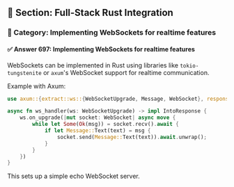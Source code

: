 ## 📘 Section: Full-Stack Rust Integration  
### 🔹 Category: Implementing WebSockets for realtime features  
#### ✅ Answer 697: Implementing WebSockets for realtime features

WebSockets can be implemented in Rust using libraries like `tokio-tungstenite` or `axum`'s WebSocket support for realtime communication.

Example with Axum:
```rust
use axum::{extract::ws::{WebSocketUpgrade, Message, WebSocket}, response::IntoResponse, routing::get, Router};

async fn ws_handler(ws: WebSocketUpgrade) -> impl IntoResponse {
    ws.on_upgrade(|mut socket: WebSocket| async move {
        while let Some(Ok(msg)) = socket.recv().await {
            if let Message::Text(text) = msg {
                socket.send(Message::Text(text)).await.unwrap();
            }
        }
    })
}
```
This sets up a simple echo WebSocket server.
